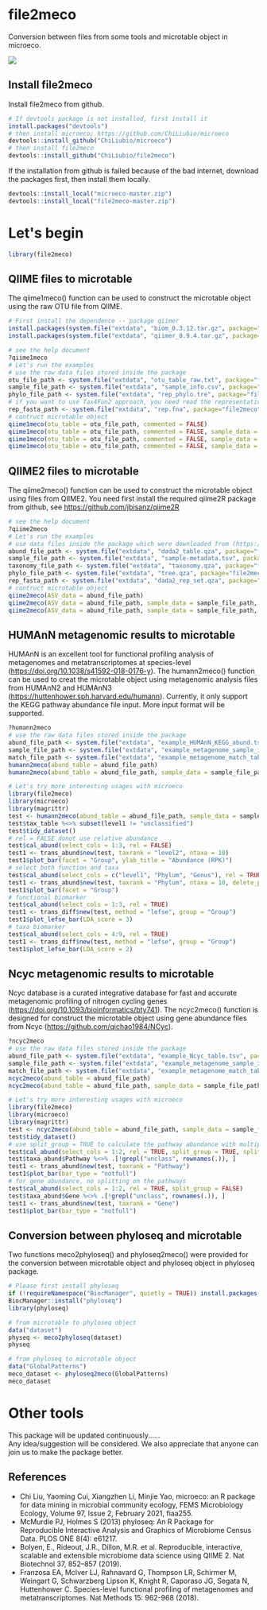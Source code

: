 # file2meco
Conversion between files from some tools and microtable object in microeco.

![](https://img.shields.io/badge/Test-Ver0.1.0-red.svg)

## Install file2meco

Install file2meco from github.

```r
# If devtools package is not installed, first install it
install.packages("devtools")
# then install microeco; https://github.com/ChiLiubio/microeco
devtools::install_github("ChiLiubio/microeco")
# then install file2meco
devtools::install_github("ChiLiubio/file2meco")
```

If the installation from github is failed because of the bad internet, download the packages first, then install them locally.

```r
devtools::install_local("microeco-master.zip")
devtools::install_local("file2meco-master.zip")
```

# Let's begin

```r
library(file2meco)
```


## QIIME files to microtable

The qiime1meco() function can be used to construct the microtable object using the raw OTU file from QIIME.

```r
# First install the dependence -- package qiimer
install.packages(system.file("extdata", "biom_0.3.12.tar.gz", package="microeco"), repos = NULL, type = "source")
install.packages(system.file("extdata", "qiimer_0.9.4.tar.gz", package="microeco"), repos = NULL, type = "source")
```

```r
# see the help document
?qiime1meco
# Let's run the examples
# use the raw data files stored inside the package
otu_file_path <- system.file("extdata", "otu_table_raw.txt", package="file2meco")
sample_file_path <- system.file("extdata", "sample_info.csv", package="file2meco")
phylo_file_path <- system.file("extdata", "rep_phylo.tre", package="file2meco")
# if you want to use Tax4Fun2 approach, you need read the representative sequences and add it to the microtable object.
rep_fasta_path <- system.file("extdata", "rep.fna", package="file2meco")
# contruct microtable object
qiime1meco(otu_table = otu_file_path, commented = FALSE)
qiime1meco(otu_table = otu_file_path, commented = FALSE, sample_data = sample_file_path)
qiime1meco(otu_table = otu_file_path, commented = FALSE, sample_data = sample_file_path, phylo_tree = phylo_file_path)
qiime1meco(otu_table = otu_file_path, commented = FALSE, sample_data = sample_file_path, phylo_tree = phylo_file_path, rep_fasta = rep_fasta_path)
```



## QIIME2 files to microtable

The qiime2meco() function can be used to construct the microtable object using files from QIIME2.
You need first install the required qiime2R package from github, see https://github.com/jbisanz/qiime2R


```r
# see the help document
?qiime2meco
# Let's run the examples
# use data files inside the package which were downloaded from (https://docs.qiime2.org/2020.8/tutorials/pd-mice/).
abund_file_path <- system.file("extdata", "dada2_table.qza", package="file2meco")
sample_file_path <- system.file("extdata", "sample-metadata.tsv", package="file2meco")
taxonomy_file_path <- system.file("extdata", "taxonomy.qza", package="file2meco")
phylo_file_path <- system.file("extdata", "tree.qza", package="file2meco")
rep_fasta_path <- system.file("extdata", "dada2_rep_set.qza", package="file2meco")
# contruct microtable object
qiime2meco(ASV_data = abund_file_path)
qiime2meco(ASV_data = abund_file_path, sample_data = sample_file_path, taxonomy_data = taxonomy_file_path)
qiime2meco(ASV_data = abund_file_path, sample_data = sample_file_path, taxonomy_data = taxonomy_file_path, phylo_tree = phylo_file_path, rep_fasta = rep_fasta_path)
```


## HUMAnN metagenomic results to microtable

HUMAnN is an excellent tool for functional profiling analysis of metagenomes and metatranscriptomes at species-level (https://doi.org/10.1038/s41592-018-0176-y).
The humann2meco() function can be used to creat the microtable object using metagenomic analysis files from HUMAnN2 and HUMAnN3 (https://huttenhower.sph.harvard.edu/humann).
Currently, it only support the KEGG pathway abundance file input. More input format will be supported.

```r
?humann2meco
# use the raw data files stored inside the package
abund_file_path <- system.file("extdata", "example_HUMAnN_KEGG_abund.tsv", package="file2meco")
sample_file_path <- system.file("extdata", "example_metagenome_sample_info.tsv", package="file2meco")
match_file_path <- system.file("extdata", "example_metagenome_match_table.tsv", package="file2meco")
humann2meco(abund_table = abund_file_path)
humann2meco(abund_table = abund_file_path, sample_data = sample_file_path, match_table = match_file_path)
```

```r
# Let's try more interesting usages with microeco
library(file2meco)
library(microeco)
library(magrittr)
test <- humann2meco(abund_table = abund_file_path, sample_data = sample_file_path, match_table = match_file_path)
test$tax_table %<>% subset(level1 != "unclassified")
test$tidy_dataset()
# rel = FALSE donot use relative abundance
test$cal_abund(select_cols = 1:3, rel = FALSE)
test1 <- trans_abund$new(test, taxrank = "level2", ntaxa = 10)
test1$plot_bar(facet = "Group", ylab_title = "Abundance (RPK)")
# select both function and taxa
test$cal_abund(select_cols = c("level1", "Phylum", "Genus"), rel = TRUE)
test1 <- trans_abund$new(test, taxrank = "Phylum", ntaxa = 10, delete_part_prefix = T)
test1$plot_bar(facet = "Group")
# functional biomarker
test$cal_abund(select_cols = 1:3, rel = TRUE)
test1 <- trans_diff$new(test, method = "lefse", group = "Group")
test1$plot_lefse_bar(LDA_score = 3)
# taxa biomarker
test$cal_abund(select_cols = 4:9, rel = TRUE)
test1 <- trans_diff$new(test, method = "lefse", group = "Group")
test1$plot_lefse_bar(LDA_score = 2)
```

## Ncyc metagenomic results to microtable

Ncyc database is a curated integrative database for fast and accurate metagenomic profiling of nitrogen cycling genes (https://doi.org/10.1093/bioinformatics/bty741).
The ncyc2meco() function is designed for construct the microtable object using gene abundance files from Ncyc (https://github.com/qichao1984/NCyc).


```r
?ncyc2meco
# use the raw data files stored inside the package
abund_file_path <- system.file("extdata", "example_Ncyc_table.tsv", package="file2meco")
sample_file_path <- system.file("extdata", "example_metagenome_sample_info.tsv", package="file2meco")
match_file_path <- system.file("extdata", "example_metagenome_match_table.tsv", package="file2meco")
ncyc2meco(abund_table = abund_file_path)
ncyc2meco(abund_table = abund_file_path, sample_data = sample_file_path, match_table = match_file_path)
```

```r
# Let's try more interesting usages with microeco
library(file2meco)
library(microeco)
library(magrittr)
test <- ncyc2meco(abund_table = abund_file_path, sample_data = sample_file_path, match_table = match_file_path)
test$tidy_dataset()
# use split_group = TRUE to calculate the pathway abundance with multipe map correspondance
test$cal_abund(select_cols = 1:2, rel = TRUE, split_group = TRUE, split_column = "Pathway")
test$taxa_abund$Pathway %<>% .[!grepl("unclass", rownames(.)), ]
test1 <- trans_abund$new(test, taxrank = "Pathway")
test1$plot_bar(bar_type = "notfull")
# for gene abundance, no splitting on the pathways
test$cal_abund(select_cols = 1:2, rel = TRUE, split_group = FALSE)
test$taxa_abund$Gene %<>% .[!grepl("unclass", rownames(.)), ]
test1 <- trans_abund$new(test, taxrank = "Gene")
test1$plot_bar(bar_type = "notfull")
```

## Conversion between phyloseq and microtable
Two functions meco2phyloseq() and phyloseq2meco() were provided for the conversion between microtable object and phyloseq object in phyloseq package.

```r
# Please first install phyloseq
if (!requireNamespace("BiocManager", quietly = TRUE)) install.packages("BiocManager")
BiocManager::install("phyloseq")
library(phyloseq)
```

```r
# from microtable to phyloseq object
data("dataset")
physeq <- meco2phyloseq(dataset)
physeq
```

```r
# from phyloseq to microtable object
data("GlobalPatterns")
meco_dataset <- phyloseq2meco(GlobalPatterns)
meco_dataset
```


# Other tools

This package will be updated continuously......  
Any idea/suggestion will be considered. We also appreciate that anyone can join us to make the package better.


## References
  - Chi Liu, Yaoming Cui, Xiangzhen Li, Minjie Yao, microeco: an R package for data mining in microbial community ecology, FEMS Microbiology Ecology, Volume 97, Issue 2, February 2021, fiaa255.
  - McMurdie PJ, Holmes S (2013) phyloseq: An R Package for Reproducible Interactive Analysis and Graphics of Microbiome Census Data. PLOS ONE 8(4): e61217. 
  - Bolyen, E., Rideout, J.R., Dillon, M.R. et al. Reproducible, interactive, scalable and extensible microbiome data science using QIIME 2. Nat Biotechnol 37, 852–857 (2019).
  - Franzosa EA, McIver LJ, Rahnavard G, Thompson LR, Schirmer M, Weingart G, Schwarzberg Lipson K, Knight R, Caporaso JG, Segata N, Huttenhower C. Species-level functional profiling of metagenomes and metatranscriptomes. Nat Methods 15: 962-968 (2018).
